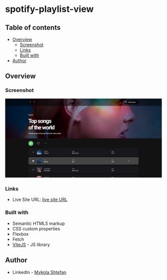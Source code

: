 # spotify-playlist-view

## Table of contents

- [Overview](#overview)
  - [Screenshot](#screenshot)
  - [Links](#links)
  - [Built with](#built-with)
- [Author](#author)


## Overview

### Screenshot

![](./screenshot.jpg)

### Links

- Live Site URL: [live site URL](https://dreams65.github.io/spotify-playlist-view/)

### Built with

- Semantic HTML5 markup
- CSS custom properties
- Flexbox
- Fetch
- [ViteJS](https://vitejs.dev/) - JS library

## Author

- LinkedIn - [Mykola Shtefan](https://www.linkedin.com/in/design-n-web-dev/)
